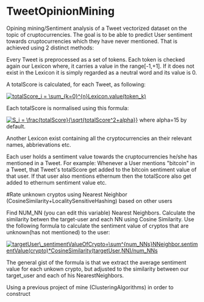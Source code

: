 # TweetOpinionMining

Opining mining/Sentiment analysis of a Tweet vectorized dataset on the topic of cruptocurrencies. The goal is to be able to predict User sentiment towards cruptocurrencies which they have never mentioned. That is achieved using 2 distinct methods:


Every Tweet is preprocessed as a set of tokens.
Each token is checked again our Lexicon where, it carries a value in the range[-1,+1]. If it does not exist in the Lexicon it is simply regarded as a neutral word and its value is 0.

A totalScore is calculated, for each Tweet, as following:

<a href="https://www.codecogs.com/eqnedit.php?latex=totalScore_i&space;=&space;\sum_{k=0}^{n}Lexicon.value(token_k)" target="_blank"><img src="https://latex.codecogs.com/gif.latex?totalScore_i&space;=&space;\sum_{k=0}^{n}Lexicon.value(token_k)" title="totalScore_i = \sum_{k=0}^{n}Lexicon.value(token_k)" /></a>

Each totalScore is normalised using this formula:

<a href="https://www.codecogs.com/eqnedit.php?latex=S_i&space;=&space;\frac{totalScore}{\sqrt{totalScore^2&plus;alpha}}" target="_blank"><img src="https://latex.codecogs.com/gif.latex?S_i&space;=&space;\frac{totalScore}{\sqrt{totalScore^2&plus;alpha}}" title="S_i = \frac{totalScore}{\sqrt{totalScore^2+alpha}}" /></a>
where alpha=15 by default.

Another Lexicon exist containing all the cryptocurrencies an their relevant names, abbrievations etc.


Each user holds a sentiment value towards the cruptocurrencies he/she has mentioned in a Tweet. 
For example: Whenever a User mentions "bitcoin" in a Tweet, that Tweet's totalScore get added to the bitcoin sentiment value of that user. If that user also mentions ethernum then the totalScore also get added to ethernum sentiment value etc.

#Rate unknown cryptos using Nearest Neighbor (CosineSimilarity+LocalitySensitiveHashing) based on other users

Find NUM_NN (you can edit this variable) Nearest Neighbors. Calculate the similarity betwen the target-user and each NN using Cosine Similarity. Use the following formula to calculate the sentiment value of cryptos that are unknown(has not mentioned) to the user:


<a href="https://www.codecogs.com/eqnedit.php?latex=\inline&space;targetUser\_sentimentValueOfCrypto=\sum^{num_NNs}NNeighbor.sentimentValue(crypto)*CosineSimilarity(targetUser,NN)/num_NNs" target="_blank"><img src="https://latex.codecogs.com/gif.latex?\inline&space;targetUser\_sentimentValueOfCrypto=\sum^{num_NNs}NNeighbor.sentimentValue(crypto)*CosineSimilarity(targetUser,NN)/num_NNs" title="targetUser\_sentimentValueOfCrypto=\sum^{num_NNs}NNeighbor.sentimentValue(crypto)*CosineSimilarity(targetUser,NN)/num_NNs" /></a>

The general gist of the formula is that we extract the average sentiment value for each unkown crypto, but adjusted to the similarity between our target_user and each of his NearestNeighbors.


Using a previous project of mine (ClusteringAlgorithms) in order to construct 
